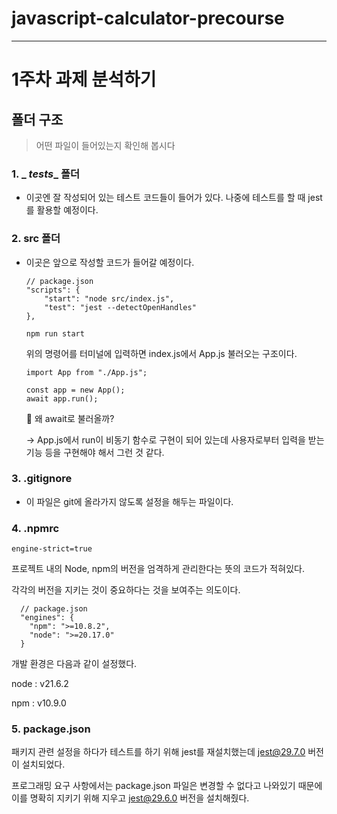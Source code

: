 # javascript-calculator-precourse

---
# 1주차 과제 분석하기

## 폴더 구조
> 어떤 파일이 들어있는지 확인해 봅시다
### 1. _ _tests__ 폴더
- 이곳엔 잘 작성되어 있는 테스트 코드들이 들어가 있다. 나중에 테스트를 할 때 jest를 활용할 예정이다.

### 2. src 폴더
- 이곳은 앞으로 작성할 코드가 들어갈 예정이다.
    ```
    // package.json
    "scripts": {
        "start": "node src/index.js",
        "test": "jest --detectOpenHandles"
    },
    ```
    ```
    npm run start
    ```
    위의 명령어를 터미널에 입력하면 index.js에서 App.js 불러오는 구조이다.

    ```
    import App from "./App.js";

    const app = new App();
    await app.run();
    ```

    🤔 왜 await로 불러올까?
  
    -> App.js에서 run이 비동기 함수로 구현이 되어 있는데 사용자로부터 입력을 받는 기능 등을 구현해야 해서 그런 것 같다.

### 3. .gitignore
- 이 파일은 git에 올라가지 않도록 설정을 해두는 파일이다. 

### 4. .npmrc
```
engine-strict=true
```
프로젝트 내의 Node, npm의 버전을 엄격하게 관리한다는 뜻의 코드가 적혀있다.

각각의 버전을 지키는 것이 중요하다는 것을 보여주는 의도이다.
```
  // package.json
  "engines": {
    "npm": ">=10.8.2",
    "node": ">=20.17.0"
  }
```
개발 환경은 다음과 같이 설정했다.

node : v21.6.2

npm : v10.9.0

### 5. package.json

패키지 관련 설정을 하다가 테스트를 하기 위해 jest를 재설치했는데 jest@29.7.0 버전이 설치되었다. 

프로그래밍 요구 사항에서는 package.json 파일은 변경할 수 없다고 나와있기 때문에 이를 명확히 지키기 위해 지우고 jest@29.6.0 버전을 설치해줬다.
